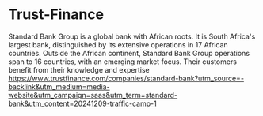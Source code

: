 # Trust-Finance
Standard Bank Group is a global bank with African roots. It is South Africa's largest bank, distinguished by its extensive operations in 17 African countries. Outside the African continent, Standard Bank Group operations span to 16 countries, with an emerging market focus. Their customers benefit from their knowledge and expertise 
 https://www.trustfinance.com/companies/standard-bank?utm_source=-backlink&utm_medium=media-website&utm_campaign=saas&utm_term=standard-bank&utm_content=20241209-traffic-camp-1
